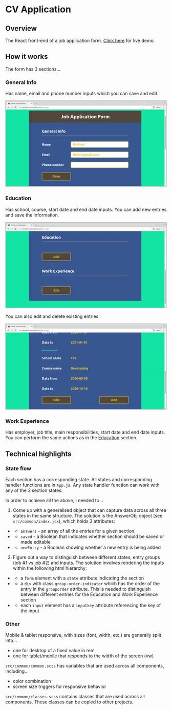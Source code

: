 # CV Application

## Overview

The React front-end of a job application form. [Click here](https://mihailthebuilder.github.io/top-cv-app/) for live demo.

## How it works

The form has 3 sections...

### General Info

Has name, email and phone number inputs which you can save and edit.

![general info](./demo/general-info.gif)

### Education

Has school, course, start date and end date inputs. You can add new entries and save the information.

![education add and save](./demo/education-add.gif)

You can also edit and delete existing entries.

![education edit and delete](./demo/education-edit.gif)

### Work Experience

Has employer, job title, main responsibilities, start date and end date inputs. You can perform the same actions as in the [Education](#education) section.

## Technical highlights

### State flow

Each section has a corresponding state. All states and corresponding handler functions are in `App.js`. Any state handler function can work with any of the 3 section states.

In order to achieve all the above, I needed to...

1. Come up with a generalised object that can capture data across all three states in the same structure. The solution is the AnswerObj object (see `src/common/index.jsx`), which holds 3 attributes:

- - `answers` - an array of all the entries for a given section.
- - `saved` - a Boolean that indicates whether section should be saved or made editable
- - `newEntry` - a Boolean showing whether a new entry is being added

2. Figure out a way to distinguish between different states, entry groups (job #1 vs job #2) and inputs. The solution involves rendering the inputs within the following html hierarchy:

- - a `form` element with a `state` attribute indicating the section
- - a `div` with class `group-order-indicator` which has the order of the entry in the `grouporder` attribute. This is needed to distinguish between different entries for the Education and Work Experience section
- - each `input` element has a `inputkey` attribute referencing the key of the input

### Other

Mobile & tablet responsive, with sizes (font, width, etc.) are generally split into...

- one for desktop of a fixed value in rem
- one for tablet/mobile that responds to the width of the screen (vw)

`src/common/common.scss` has variables that are used across all components, including...

- color combination
- screen size triggers for responsive behavior

`src/common/classes.scss` contains classes that are used across all components. These classes can be copied to other projects.
